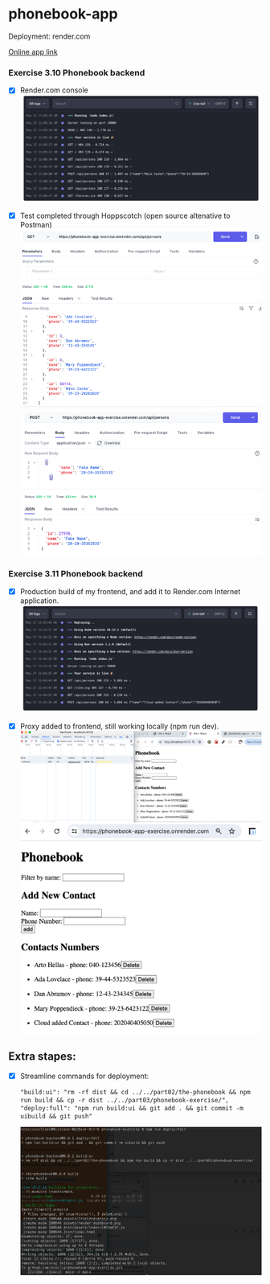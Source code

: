 # phonebook-app

Deployment: render.com

[Online app link](https://phonebook-app-exercise.onrender.com/)

### Exercise 3.10 Phonebook backend

- [x] Render.com console
      ![Console Logs](assets/render-dashboard.png)

- [x] Test completed through Hoppscotch (open source altenative to Postman)
      ![GET request screenshot](assets/image.png)
      ![POST request screenshot](assets/image-1.png)

### Exercise 3.11 Phonebook backend

- [x] Production build of my frontend, and add it to Render.com Internet application.
      ![alt text](assets/dist-updated-deploy.png)

- [x] Proxy added to frontend, still working locally (npm run dev).
      ![alt text](assets/frontend-proxy.png)
      ![alt text](assets/single-page-app-onrender.png)

## Extra stapes:

- [x] Streamline commands for deployment:
  ```
  "build:ui": "rm -rf dist && cd ../../part02/the-phonebook && npm run build && cp -r dist ../../part03/phonebook-exercise/",
  "deploy:full": "npm run build:ui && git add . && git commit -m uibuild && git push"
  ```
  ![alt text](assets/streamline-command.png)
